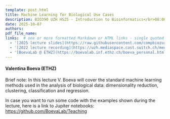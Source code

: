 ```yaml
---
template: post.html
title: Machine Learning for Biological Use Cases
description: BIO390 UZH HS25 - Introduction to Bioinformatics</br>08:00-09:45 @ UZH Irchel Y03-G-85
date: 2025-10-07
authors:
pdf_file_name: 
links:  # one or more formatted Markdown or HTML links - single quoted ...
  - '[2025 lecture slides](https://raw.githubusercontent.com/compbiozurich/UZH-BIO390/main/course-material/2025-10-07___Valentina-Boeva__Machine-Learning-for-Biological-Use-Cases__UZH-BIO390-HS25-lecture-04.pdf)'
  - '[2022 lecture recording](https://uzh.mediaspace.cast.switch.ch/media/Introduction%20to%20Bioinformatics%20-%20Lecture%2004%3A%20Machine%20Learning%20for%20Biological%20Use%20Cases/0_7q6gemoy)'
  - '[BoevaLab @ ETHZ](https://boevalab.inf.ethz.ch/boeva_personal.html)'
---
```


#### Valentina Boeva (ETHZ)

Brief note: In this lecture V. Boeva will cover the standard machine learning methods
used in the analysis of biological data: dimensionality reduction, clustering,
classification and regression.

<!--more-->

In case you want to run some code with the examples shown during the lecture, here is a link to Jupiter notebooks: <https://github.com/BoevaLab/Teaching>

